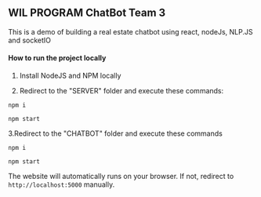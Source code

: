 ## WIL PROGRAM ChatBot Team 3

This is a demo of building a real estate chatbot using react, nodeJs, NLP.JS and socketIO

#### How to run the project locally
1. Install NodeJS and NPM locally

2. Redirect to the "SERVER" folder and execute these commands:

```
npm i
```

```
npm start
```

3.Redirect to the "CHATBOT" folder and execute these commands

```
npm i
```

```
npm start
```

The website will automatically runs on your browser. If not, redirect to `http://localhost:5000` manually.
